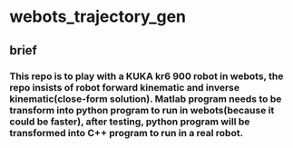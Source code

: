 # webots_trajectory_gen  
## brief
### This repo is to play with a KUKA kr6 900 robot in webots, the repo insists of robot forward kinematic and inverse kinematic(close-form solution). Matlab program needs to be transform into python program to run in webots(because it could be faster), after testing, python program will be transformed into C++ program to run in a real robot.
